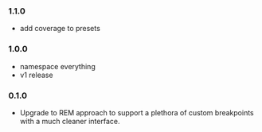 ### 1.1.0
- add coverage to presets

### 1.0.0
- namespace everything
- v1 release

### 0.1.0
- Upgrade to REM approach to support a plethora of custom breakpoints with a much cleaner interface.
